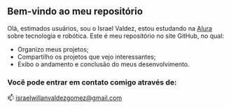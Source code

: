 ## Bem-vindo ao meu repositório
Olá, estimados usuários, sou o Israel Valdez, estou estudando na [Alura](https://www.alura.com.br) sobre tecnologia e robótica.
Este é meu repositório no site GitHub, no qual: 
- Organizo meus projetos;
- Compartilho os projetos que vejo interessantes;
- Exibo o andamento e conclusão do meus desenvolvimento.
### Você pode entrar em contato comigo através de:
📫 israelwillanvaldezgomez@gmail.com

